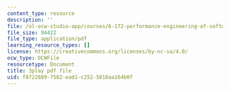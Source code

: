 ```yaml
---
content_type: resource
description: ''
file: /ol-ocw-studio-app/courses/6-172-performance-engineering-of-software-systems-fall-2018/f87228897582ead1c2525018aa164b0f_ZusiKXcz_ac.pdf
file_size: 94422
file_type: application/pdf
learning_resource_types: []
license: https://creativecommons.org/licenses/by-nc-sa/4.0/
ocw_type: OCWFile
resourcetype: Document
title: 3play pdf file
uid: f8722889-7582-ead1-c252-5018aa164b0f
---
```

